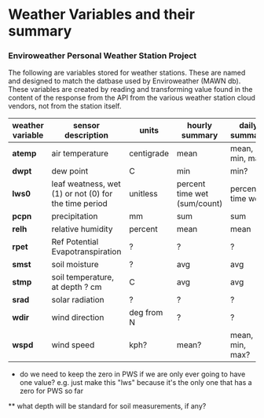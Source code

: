 # Weather Variables and their summary

### Enviroweather Personal Weather Station  Project

The following are variables stored for weather stations.  These are named and designed to match the datbase used by Enviroweather (MAWN db).   These variables are created by reading and transforming value found in the content of the response from the API from the various weather station cloud vendors, not from the station itself.   

| **weather variable** | **sensor description**   | **units**    | **hourly summary**   | **daily summary**     | **notes** |
|---                   |---                       |---           |---                   |---                    |---        |
| **atemp**   | air temperature    | centigrade   | mean  | mean, min, max    |   |
| **dwpt**    | dew point          | C            | min   | min? |   |
| **lws0**    | leaf weatness, wet (1) or not (0) for the time period        | unitless | percent time wet (sum/count) | percent time wet  | * |
| **pcpn**    | precipitation      | mm           | sum   | sum  |     |
| **relh**    | relative humidity  | percent      | mean  | mean |     |
| **rpet**    | Ref Potential Evapotranspiration  | ?     | ?    | ?   |   |
| **smst**    | soil moisture      | ?            | avg   | avg  |     | 
| **stmp**    | soil temperature, at depth ? cm   | C     | avg  | avg | ** | 
| **srad**    | solar radiation    | ?            | ?     | ?    |   |
| **wdir**    | wind direction     | deg from N   | ?     | ?    |   |
| **wspd**    | wind speed         | kph?         | mean? | mean, min, max?  |   |




* do we need to keep the zero in PWS if we are only ever going to have one value? e.g. just make this "lws" because it's the only one that has a zero for PWS so far

** what depth will be standard for soil measurements, if any?